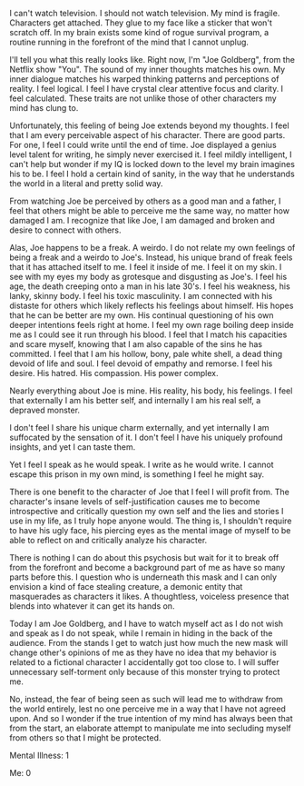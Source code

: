 I can't watch television. I should not watch television.
My mind is fragile. Characters get attached. They glue to my face
like a sticker that won't scratch off. In my brain exists some kind of rogue
survival program, a routine running in the forefront of the mind that I cannot unplug.
<!-- This is not unlike when I lost it, when I finally snapped and a computer terminal
was permanently embedded into my mind's eye. -->

I'll tell you what this really looks like. Right now, I'm "Joe Goldberg", from the Netflix show "You". The sound of my inner thoughts matches his own.
My inner dialogue matches his warped thinking patterns and perceptions of reality.
I feel logical. I feel I have crystal clear attentive focus and clarity. I feel calculated. These traits are not unlike those of other characters my mind has clung to. <!-- , from Dexter Morgan to Sherlock Holmes.-->

Unfortunately, this feeling of being Joe extends beyond my thoughts. I feel that I am every perceivable aspect of his character. There are good parts. For one, I feel I could write until the end of time. Joe displayed a genius level talent for writing, he simply never exercised it. I feel mildly intelligent, I can't help but wonder if my IQ is locked down to the level my brain imagines his to be. I feel I hold a certain kind of sanity, in the way that he understands the world in a literal and pretty solid way.

From watching Joe be perceived by others as a good man and a
father, I feel that others might be able to perceive me the same way, no matter how damaged I am. I recognize that like Joe, I am damaged and broken and desire to connect with others.

Alas, Joe happens to be a freak. A weirdo. I do not relate my own feelings of being a freak and a weirdo to Joe's. Instead, his unique brand of freak feels that it has attached itself to me. I feel it inside of me. I feel it on my skin. I see with my eyes my body as
grotesque and disgusting as Joe's. I feel his age, the death creeping onto
a man in his late 30's. I feel his weakness, his lanky, skinny body. I feel his toxic masculinity. I am connected with his distaste for others which likely reflects his feelings about himself. His hopes that he can be better are my own. His continual questioning of his own deeper intentions feels right at home. I feel my own rage boiling deep inside me as I could
see it run through his blood. I feel that I match his capacities and scare myself, knowing that I am also capable of the sins he has committed. I feel that I am his hollow, bony, pale white shell, a dead thing devoid of life and soul. I feel devoid of empathy and remorse. I feel his desire. His hatred. His compassion. His power complex.

Nearly everything about Joe is mine. His reality, his body, his feelings. I feel that externally I am his better self, and internally I am his real self, a depraved monster.

I don't feel I share his unique charm externally, and yet internally I am suffocated by the sensation of it. I don't feel I have his uniquely profound insights, and yet I can taste them.

Yet I feel I speak as he would speak. I write as he would write. I cannot escape this prison in my own mind, is something I feel he might say.

There is one benefit to the character of Joe that I feel I will profit from.
The character's insane levels of self-justification causes me to become introspective and critically
question my own self and the lies and stories I use in my life, as I truly hope anyone would.
The thing is<!-- - Joe would totally say, "The thing is", and "totally" - -->, I shouldn't require to have
his ugly face, his piercing eyes as the mental image of myself to be able to reflect on and critically analyze his character.

There is nothing I can do about this psychosis but wait for it to break off from the forefront and become a background part of me as have so many parts  before this.
I question who is underneath this mask and I can only envision a kind of face stealing creature, a demonic entity that masquerades as characters it likes. A thoughtless, voiceless presence that blends into whatever it can get its hands on.

Today I am Joe Goldberg, and I have to watch myself act as I do not wish and speak as I do not speak, while I remain in hiding in the back of the audience. From the stands I get to watch just how much the new mask will change other's opinions of me as they have no idea that my behavior is
related to a fictional character I accidentally got too close to. I will suffer unnecessary self-torment only because <!-- - Hey there, Joe's blame games - --> of this monster trying to protect me.

No, instead, the fear of being seen as such will lead me to withdraw from
the world entirely, lest no one perceive me in a way that I have not
agreed upon. And so I wonder if the true intention of my mind has always
been that from the start, an elaborate attempt to manipulate me into
secluding myself from others so that I might be protected.

Mental Illness: 1

Me: 0
